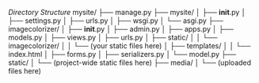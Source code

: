 *Directory Structure*
mysite/
├── manage.py
├── mysite/
│   ├── __init__.py
│   ├── settings.py
│   ├── urls.py
│   ├── wsgi.py
│   └── asgi.py
├── imagecolorizer/
│   ├── __init__.py
│   ├── admin.py
│   ├── apps.py
│   ├── models.py
│   ├── views.py
│   ├── urls.py
│   ├── static/
│   │   └── imagecolorizer/
│   │       └── (your static files here)
│   ├── templates/
│   │   └── index.html
│   ├── forms.py
│   ├── serializers.py
│   └── model.py
├── static/
│   └── (project-wide static files here)
├── media/
│   └── (uploaded files here)